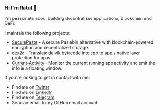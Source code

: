 ### Hi I'm Ratul 👋

I'm passionate about building decentralized applications, Blockchain and DeFi.

I maintain the following projects:

- [SecurePaste] - A secure Pastebin alternative with blockchain-powered encryption and decentralized storage.
- [dex2c] - Translate dalvik bytecode into cpp to apply native layer protection for apps.
- [Current-Activity] - Monitor the current running app activity and emit the info in a floating window.

If you're looking to get in contact with me:

- Find me on [Twitter]
- Find me on [Linkedln]
- Find me on [Telegram]
- Send an email to my GitHub email account

[SecurePaste]: https://github.com/codehasan/SecurePaste
[dex2c]: https://github.com/codehasan/dex2c
[Current-Activity]: https://github.com/codehasan/Current-Activity
[Twitter]: https://x.com/code_hasan
[Linkedln]: https://www.linkedin.com/in/codehasan
[Telegram]: https://telegram.me/codehasan
